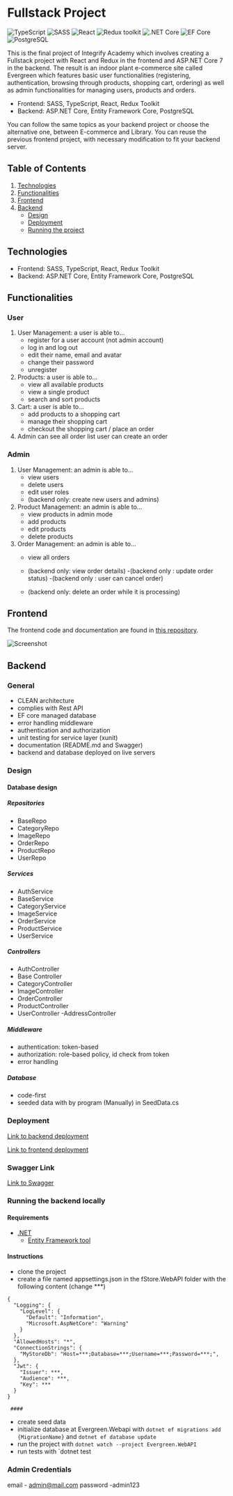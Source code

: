 # Fullstack Project

![TypeScript](https://img.shields.io/badge/TypeScript-v.4-green)
![SASS](https://img.shields.io/badge/SASS-v.4-hotpink)
![React](https://img.shields.io/badge/React-v.18-blue)
![Redux toolkit](https://img.shields.io/badge/Redux-v.1.9-brown)
![.NET Core](https://img.shields.io/badge/.NET%20Core-v.7-purple)
![EF Core](https://img.shields.io/badge/EF%20Core-v.7-cyan)
![PostgreSQL](https://img.shields.io/badge/PostgreSQL-v.14-drakblue)

This is the final project of Integrify Academy which involves creating a Fullstack project with React and Redux in the frontend and ASP.NET Core 7 in the backend. The result is an indoor plant e-commerce site called Evergreen which features basic user functionalities (registering, authentication, browsing through products, shopping cart, ordering) as well as admin functionalities for managing users, products and orders.

- Frontend: SASS, TypeScript, React, Redux Toolkit
- Backend: ASP.NET Core, Entity Framework Core, PostgreSQL

You can follow the same topics as your backend project or choose the alternative one, between E-commerce and Library. You can reuse the previous frontend project, with necessary modification to fit your backend server.

## Table of Contents

1. [Technologies](#technologies)
2. [Functionalities](#functionalities)
3. [Frontend](#frontend)
4. [Backend](#backend)
   - [Design](#design)
   - [Deployment](#deployment)
   - [Running the project](#running-the-project)

## Technologies

- Frontend: SASS, TypeScript, React, Redux Toolkit
- Backend: ASP.NET Core, Entity Framework Core, PostgreSQL

## Functionalities

### User

1. User Management: a user is able to...
   - register for a user account (not admin account)
   - log in and log out
   - edit their name, email and avatar
   - change their password
   - unregister
2. Products: a user is able to...
   - view all available products
   - view a single product
   - search and sort products
3. Cart: a user is able to...
   - add products to a shopping cart
   - manage their shopping cart
   - checkout the shopping cart / place an order
4. Admin can see all order list
   user can create an order

### Admin

1. User Management: an admin is able to...
   - view users
   - delete users
   - edit user roles
   - (backend only: create new users and admins)
2. Product Management: an admin is able to...
   - view products in admin mode
   - add products
   - edit products
   - delete products
3. Order Management: an admin is able to...
   - view all orders
   
   - (backend only: view order details)
   -(backend only : update order status)
   -(backend only : user can cancel order)
   - (backend only: delete an order while it is processing)

## Frontend

The frontend code and documentation are found in [this repository](https://github.com/AbhishekSingh1909/fs16_CSharp-FullStack.git).

![Screenshot](readmeImages/frontpage.png)

## Backend

### General

- CLEAN architecture
- complies with Rest API
- EF core managed database
- error handling middleware
- authentication and authorization
- unit testing for service layer (xunit)
- documentation (README.md and Swagger)
- backend and database deployed on live servers

### Design

#### Database design





##### Repositories
   - BaseRepo
   - CategoryRepo
   - ImageRepo
   - OrderRepo
   - ProductRepo
   - UserRepo

##### Services
   - AuthService
   - BaseService
   - CategoryService
   - ImageService 
   - OrderService
   - ProductService
   - UserService

##### Controllers
   - AuthController
   - Base Controller
   - CategoryController
   - ImageController
   - OrderController
   - ProductController
   - UserController
   -AddressController

##### Middleware
   - authentication: token-based
   - authorization: role-based policy, id check from token
   - error handling

##### Database
   - code-first
   - seeded data with by program (Manually) in SeedData.cs 



### Deployment

[Link to backend deployment](https://fakestore.azurewebsites.net/)

[Link to frontend deployment](https://fstore-project.vercel.app/)

### Swagger Link
[Link to Swagger](https://fakestore.azurewebsites.net/swagger/index.html)

### Running the backend locally

#### Requirements
- [.NET](https://dotnet.microsoft.com/en-us/download)
   - [Entity Framework tool](https://learn.microsoft.com/en-us/ef/core/cli/dotnet)

#### Instructions
- clone the project
- create a file named appsettings.json in the fStore.WebAPI folder with the following content (change ***)
```
{
  "Logging": {
    "LogLevel": {
      "Default": "Information",
      "Microsoft.AspNetCore": "Warning"
    }
  },
  "AllowedHosts": "*",
  "ConnectionStrings": {
    "MyStoreDb": "Host=***;Database=***;Username=***;Password=***;",
  },
  "Jwt": {
    "Issuer": ***,
    "Audience": ***,
    "Key": ***
  }
}

 #### 
```
- create seed data 
- initialize database at Evergreen.Webapi with `dotnet ef migrations add {MigrationName}` and `dotnet ef database update`
- run the project with `dotnet watch --project Evergreen.WebAPI`
- run tests with `dotnet test
### Admin Credentials
email - admin@mail.com
password -admin123
